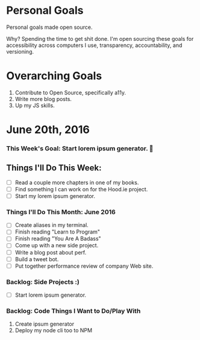 Personal Goals
==============

Personal goals made open source.

Why? Spending the time to get shit done. I'm open sourcing these goals for accessibility across computers I use, transparency, accountability, and versioning.

# Overarching Goals
1. Contribute to Open Source, specifically a11y.
2. Write more blog posts.
3. Up my JS skills.

# June 20th, 2016

### This Week's Goal: Start lorem ipsum generator. :hammer:

## Things I'll Do This Week:
- [ ] Read a couple more chapters in one of my books.
- [ ] Find something I can work on for the Hood.ie project.
- [ ] Start my lorem ipsum generator.

### Things I'll Do This Month: June 2016
- [ ] Create aliases in my terminal.
- [ ] Finish reading "Learn to Program"
- [ ] Finish reading "You Are A Badass"
- [ ] Come up with a new side project.
- [ ] Write a blog post about perf.
- [ ] Build a tweet bot.
- [ ] Put together performance review of company Web site.

### Backlog: Side Projects :)
- [ ] Start lorem ipsum generator.

### Backlog: Code Things I Want to Do/Play With
1. Create ipsum generator
2. Deploy my node cli too to NPM
